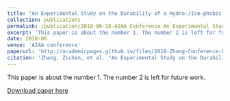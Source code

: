 ```yaml
---
title: "An Experimental Study on the Durability of a Hydro-/Ice-phobic Surface Coating for Aircraft Icing Mitigation"
collection: publications
permalink: /publication/2018-06-18-AIAA Conference-An Experimental Study on the Durability of a Hydro-/Ice-phobic Surface Coating for Aircraft Icing Mitigation
excerpt: 'This paper is about the number 1. The number 2 is left for future work.'
date: 2018-06
venue: 'AIAA conference'
paperurl: 'http://academicpages.github.io/files/2018-Zhang-Conference-Durability.pdf'
citation: 'Zhang, Zichen, et al. "An Experimental Study on the Durability of a Hydro-/Ice-phobic Surface Coating for Aircraft Icing Mitigation." 2018 Atmospheric and Space Environments Conference. 2018.; <i>Journal 1</i>. 1(1).'
---
```

This paper is about the number 1. The number 2 is left for future work.

[Download paper here](http://academicpages.github.io/files/2018-Zhang-Conference-Durability.pdf)

